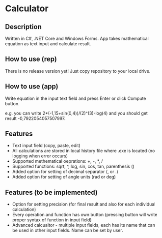 # Calculator
## Description
Written in C#, .NET Core and Windows Forms. App takes mathematical equation as text input and calculate result. 

## How to use (rep)
There is no release version yet! Just copy repository to your local drive.

## How to use (app)
Write equation in the input text field and press Enter or click Compute button.

e.g. you can write 2*(-1,15+sin(0,4))/(2)^(3)-log(4) and you should get result -0,7922054057507997.

## Features
- Text input field (copy, paste, edit)
- All calculations are stored in local history file where .exe is located (no logging when error occurs)
- Supported methematical oeprations: +, -, *, /
- Supported functions: sqrt, ^, log, sin, cos, tan, parenthesis ()
- Added option for setting of decimal separator (, or .)
- Added option for setting of angle units (rad or deg)

## Features (to be implemented)
- Option for setting precision (for final result and also for each individual calculation)
- Every operation and function has own button (pressing button will write proper syntax of function in input field)
- Advanced calcualtor - multiple input fields, each has its name that can be used in other input fields. Name can be set by user.
